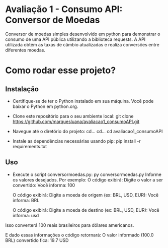 # Avaliação 1 - Consumo API: Conversor de Moedas
Conversor de moedas simples desenvolvido em python para demonstrar o consumo de uma API pública utilizando a biblioteca requests. A API utilizada obtém as taxas de câmbio atualizadas e realiza conversões entre diferentes moedas.

# Como rodar esse projeto?
## Instalação
- Certifique-se de ter o Python instalado em sua máquina. Você pode baixar o Python em python.org.

- Clone este repositório para o seu ambiente local:
git clone https://github.com/marquesluana/avaliacao1_consumoAPI.git

- Navegue até o diretório do projeto:
cd... cd... cd avaliacao1_consumoAPI

- Instale as dependências necessárias usando pip:
pip install -r requirements.txt

## Uso
- Execute o script conversormoedas.py:
py conversormoedas.py
Informe os valores desejados. Por exemplo:
  O código exibirá: Digite o valor a ser convertido:
  Você informa: 100

  O código exibirá: Digite a moeda de origem (ex: BRL, USD, EUR):
  Você informa: BRL

  O código exibirá: Digite a moeda de destino (ex: BRL, USD, EUR):
  Você informa: usd

Isso converterá 100 reais brasileiros para dólares americanos.

E dado essas informações o código retornará:
  O valor informado (100.0 BRL) convertido fica: 19.7 USD

